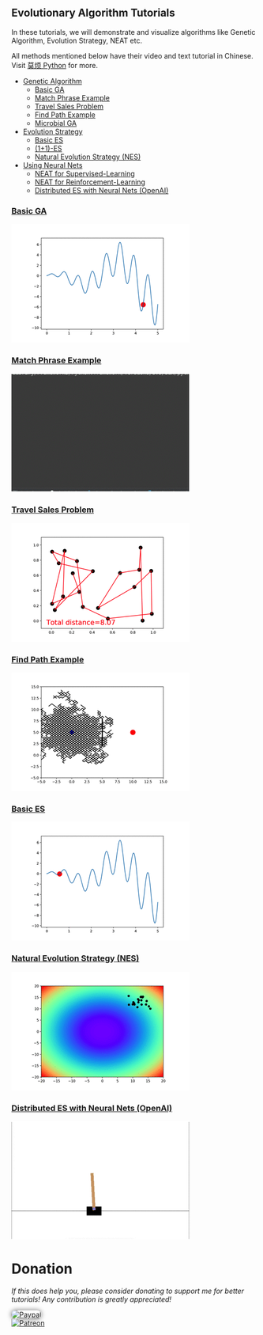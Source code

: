 

## Evolutionary Algorithm Tutorials

In these tutorials, we will demonstrate and visualize algorithms like Genetic Algorithm,
Evolution Strategy, NEAT etc.

All methods mentioned below have their video and text tutorial in Chinese. Visit [莫烦 Python](https://morvanzhou.github.io/tutorials/) for more.

* [Genetic Algorithm](https://github.com/MorvanZhou/Evolutionary-Algorithm/tree/master/tutorial-contents/Genetic%20Algorithm)
  * [Basic GA](https://github.com/MorvanZhou/Evolutionary-Algorithm/blob/master/tutorial-contents/Genetic%20Algorithm/Genetic%20Algorithm%20Basic.py)
  * [Match Phrase Example](https://github.com/MorvanZhou/Evolutionary-Algorithm/blob/master/tutorial-contents/Genetic%20Algorithm/Match%20Phrase.py)
  * [Travel Sales Problem](https://github.com/MorvanZhou/Evolutionary-Algorithm/blob/master/tutorial-contents/Genetic%20Algorithm/Travel%20Sales%20Person.py)
  * [Find Path Example](https://github.com/MorvanZhou/Evolutionary-Algorithm/blob/master/tutorial-contents/Genetic%20Algorithm/Find%20Path.py)
  * [Microbial GA](https://github.com/MorvanZhou/Evolutionary-Algorithm/blob/master/tutorial-contents/Genetic%20Algorithm/Microbial%20Genetic%20Algorithm.py)
* [Evolution Strategy](https://github.com/MorvanZhou/Evolutionary-Algorithm/tree/master/tutorial-contents/Evolution%20Strategy)
  * [Basic ES](https://github.com/MorvanZhou/Evolutionary-Algorithm/blob/master/tutorial-contents/Evolution%20Strategy/Evolution%20Strategy%20Basic.py)
  * [(1+1)-ES](https://github.com/MorvanZhou/Evolutionary-Algorithm/blob/master/tutorial-contents/Evolution%20Strategy/(1%2B1)-ES.py)
  * [Natural Evolution Strategy (NES)](https://github.com/MorvanZhou/Evolutionary-Algorithm/blob/master/tutorial-contents/Evolution%20Strategy/Natural%20Evolution%20Strategy%20(NES).py)
* [Using Neural Nets](https://github.com/MorvanZhou/Evolutionary-Algorithm/tree/master/tutorial-contents/Using%20Neural%20Nets)
  * [NEAT for Supervised-Learning](https://github.com/MorvanZhou/Evolutionary-Algorithm/tree/master/tutorial-contents/Using%20Neural%20Nets/NEAT)
  * [NEAT for Reinforcement-Learning](https://github.com/MorvanZhou/Evolutionary-Algorithm/tree/master/tutorial-contents/Using%20Neural%20Nets/NEAT_gym)
  * [Distributed ES with Neural Nets (OpenAI)](https://github.com/MorvanZhou/Evolutionary-Algorithm/blob/master/tutorial-contents/Using%20Neural%20Nets/Evolution%20Strategy%20with%20Neural%20Nets.py)


### [Basic GA](https://github.com/MorvanZhou/Evolutionary-Algorithm/blob/master/tutorial-contents/Genetic%20Algorithm/Genetic%20Algorithm%20Basic.py)


<a href="https://github.com/MorvanZhou/Evolutionary-Algorithm/blob/master/tutorial-contents/Genetic%20Algorithm/Genetic%20Algorithm%20Basic.py">
    <img class="course-image" src="/demo/ga.gif">
</a>

### [Match Phrase Example](https://github.com/MorvanZhou/Evolutionary-Algorithm/blob/master/tutorial-contents/Genetic%20Algorithm/Match%20Phrase.py)

<a href="https://github.com/MorvanZhou/Evolutionary-Algorithm/blob/master/tutorial-contents/Genetic%20Algorithm/Match%20Phrase.py">
    <img class="course-image" src="/demo/phrase.gif">
</a>

### [Travel Sales Problem](https://github.com/MorvanZhou/Evolutionary-Algorithm/blob/master/tutorial-contents/Genetic%20Algorithm/Travel%20Sales%20Person.py)

<a href="https://github.com/MorvanZhou/Tensorflow-Tutorial/blob/master/tutorial-contents/302_simple_classification.py">
    <img class="course-image" src="/demo/tsp.gif">
</a>

### [Find Path Example](https://github.com/MorvanZhou/Evolutionary-Algorithm/blob/master/tutorial-contents/Genetic%20Algorithm/Find%20Path.py)
<a href="https://github.com/MorvanZhou/Evolutionary-Algorithm/blob/master/tutorial-contents/Genetic%20Algorithm/Find%20Path.py">
    <img class="course-image" src="/demo/find path.gif" >
</a>

### [Basic ES](https://github.com/MorvanZhou/Evolutionary-Algorithm/blob/master/tutorial-contents/Evolution%20Strategy/Evolution%20Strategy%20Basic.py)

<a href="https://github.com/MorvanZhou/Evolutionary-Algorithm/blob/master/tutorial-contents/Evolution%20Strategy/Evolution%20Strategy%20Basic.py">
    <img class="course-image" src="/demo/es.gif" >
</a>

### [Natural Evolution Strategy (NES)](https://github.com/MorvanZhou/Evolutionary-Algorithm/blob/master/tutorial-contents/Evolution%20Strategy/Natural%20Evolution%20Strategy%20(NES).py)

<a href="https://github.com/MorvanZhou/Evolutionary-Algorithm/blob/master/tutorial-contents/Evolution%20Strategy/Natural%20Evolution%20Strategy%20(NES).py">
    <img class="course-image" src="/demo/nes.gif" >
</a>

### [Distributed ES with Neural Nets (OpenAI)](https://github.com/MorvanZhou/Evolutionary-Algorithm/blob/master/tutorial-contents/Using%20Neural%20Nets/Evolution%20Strategy%20with%20Neural%20Nets.py)

<a href="https://github.com/MorvanZhou/Evolutionary-Algorithm/blob/master/tutorial-contents/Using%20Neural%20Nets/Evolution%20Strategy%20with%20Neural%20Nets.py">
    <img class="course-image" src="/demo/es_rl.gif" >
</a>

# Donation

*If this does help you, please consider donating to support me for better tutorials! Any contribution is greatly appreciated!*

<div >
  <a href="https://www.paypal.com/cgi-bin/webscr?cmd=_donations&amp;business=morvanzhou%40gmail%2ecom&amp;lc=C2&amp;item_name=MorvanPython&amp;currency_code=AUD&amp;bn=PP%2dDonationsBF%3abtn_donateCC_LG%2egif%3aNonHosted">
    <img style="border-radius: 20px;  box-shadow: 0px 0px 10px 1px  #888888;"
         src="https://www.paypalobjects.com/webstatic/en_US/i/btn/png/silver-pill-paypal-44px.png"
         alt="Paypal"
         height="auto" ></a>
</div>

<div>
  <a href="https://www.patreon.com/morvan">
    <img src="https://morvanzhou.github.io/static/img/support/patreon.jpg"
         alt="Patreon"
         height=120>
  </a>
</div>